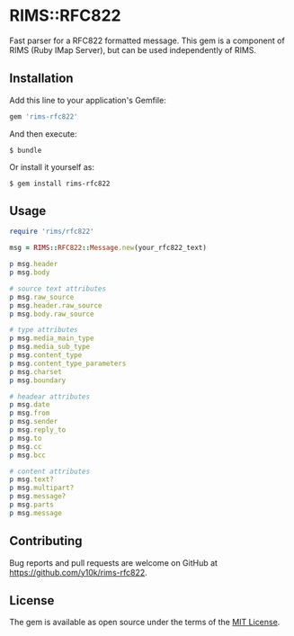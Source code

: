 RIMS::RFC822
============

Fast parser for a RFC822 formatted message.
This gem is a component of RIMS (Ruby IMap Server), but can be used
independently of RIMS.

Installation
------------

Add this line to your application's Gemfile:

```ruby
gem 'rims-rfc822'
```

And then execute:

    $ bundle

Or install it yourself as:

    $ gem install rims-rfc822

Usage
-----

```ruby
require 'rims/rfc822'

msg = RIMS::RFC822::Message.new(your_rfc822_text)

p msg.header
p msg.body

# source text attributes
p msg.raw_source
p msg.header.raw_source
p msg.body.raw_source

# type attributes
p msg.media_main_type
p msg.media_sub_type
p msg.content_type
p msg.content_type_parameters
p msg.charset
p msg.boundary

# headear attributes
p msg.date
p msg.from
p msg.sender
p msg.reply_to
p msg.to
p msg.cc
p msg.bcc

# content attributes
p msg.text?
p msg.multipart?
p msg.message?
p msg.parts
p msg.message
```

Contributing
------------

Bug reports and pull requests are welcome on GitHub at <https://github.com/y10k/rims-rfc822>.

License
-------

The gem is available as open source under the terms of the [MIT License](https://opensource.org/licenses/MIT).

